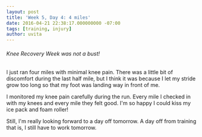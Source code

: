 ```yaml
---
layout: post
title: 'Week 5, Day 4: 4 miles'
date: 2016-04-21 22:38:17.000000000 -07:00
tags: [training, injury]
author: uvita
---
```

###### Knee Recovery Week was not a bust!

I just ran four miles with minimal knee pain. There was a little bit of discomfort during the last half mile, but I think it was because I let my stride grow too long so that my foot was landing way in front of me.

I monitored my knee pain carefully during the run. Every mile I checked in with my knees and every mile they felt good. I'm so happy I could kiss my ice pack and foam roller!

Still, I'm really looking forward to a day off tomorrow. A day off from training that is, I still have to work tomorrow.
